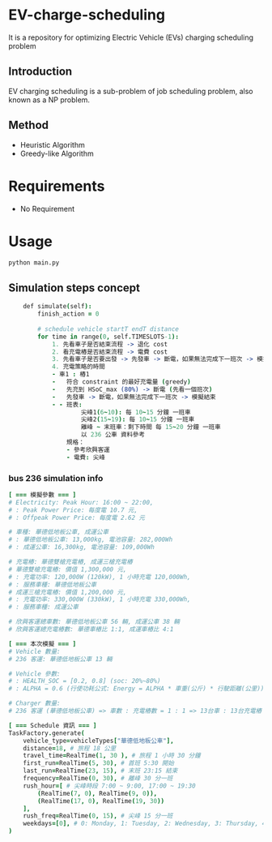 # EV-charge-scheduling
It is a repository for optimizing Electric Vehicle (EVs) charging scheduling problem
## Introduction
EV charging scheduling is a sub-problem of job scheduling problem, also known as a NP problem.
## Method
- Heuristic Algorithm
- Greedy-like Algorithm

# Requirements
- No Requirement

# Usage
```
python main.py
```

## Simulation steps concept
```coffee
    def simulate(self):
        finish_action = 0
        
        # schedule vehicle startT endT distance
        for time in range(0, self.TIMESLOTS-1):
            1. 先看車子是否結束流程 -> 退化 cost 
            2. 看充電樁是否結束流程 -> 電費 cost 
            3. 先看車子是否要出發 -> 先發車 -> 斷電，如果無法完成下一班次 -> 模擬結束 
            4. 充電策略的時間 
            - 車1 : 樁1
            -   符合 constraint 的最好充電量 (greedy)
            -   先充到 HSoC_max (80%) -> 斷電 (先看一個班次)
            -   先發車 -> 斷電，如果無法完成下一班次 -> 模擬結束
            - - 班表:
                    尖峰1(6~10): 每 10~15 分鐘 一班車
                    尖峰2(15~19): 每 10~15 分鐘 一班車
                    離峰 ~ 末班車：剩下時間 每 15~20 分鐘 一班車
                    以 236 公車 資料參考
                規格：
                - 參考欣興客運
                - 電費: 尖峰
```

### bus 236 simulation info
```coffee
[ === 模擬參數 === ]
# Electricity: Peak Hour: 16:00 ~ 22:00, 
# : Peak Power Price: 每度電 10.7 元,
# : Offpeak Power Price: 每度電 2.62 元

# 車種: 華德低地板公車, 成運公車
# : 華德低地板公車: 13,000kg, 電池容量: 282,000Wh
# : 成運公車: 16,300kg, 電池容量: 109,000Wh

# 充電樁: 華德雙槍充電樁, 成運三槍充電樁
# 華德雙槍充電樁: 價值 1,300,000 元, 
# : 充電功率: 120,000W (120kW), 1 小時充電 120,000Wh, 
# : 服務車種: 華德低地板公車
# 成運三槍充電樁: 價值 1,200,000 元,
# : 充電功率: 330,000W (330kW), 1 小時充電 330,000Wh,
# : 服務車種: 成運公車

# 欣興客運總車數: 華德低地板公車 56 輛, 成運公車 38 輛
# 欣興客運總充電樁數: 華德車樁比 1:1, 成運車樁比 4:1

[ === 本次模擬 === ]
# Vehicle 數量:
# 236 客運: 華德低地板公車 13 輛

# Vehicle 參數:
# : HEALTH_SOC = [0.2, 0.8] (soc: 20%~80%)
# : ALPHA = 0.6 (行使功耗公式: Energy = ALPHA * 車重(公斤) * 行駛距離(公里))

# Charger 數量:
# 236 客運 (華德低地板公車) => 車數 : 充電樁數 = 1 : 1 => 13台車 : 13台充電樁

[ === Schedule 資訊 === ]
TaskFactory.generate(
    vehicle_type=vehicleTypes["華德低地板公車"], 
    distance=18, # 旅程 18 公里
    travel_time=RealTime(1, 30 ), # 旅程 1 小時 30 分鐘
    first_run=RealTime(5, 30), # 首班 5:30 開始
    last_run=RealTime(23, 15), # 末班 23:15 結束
    frequency=RealTime(0, 30), # 離峰 30 分一班
    rush_hour=[ # 尖峰時段 7:00 ~ 9:00, 17:00 ~ 19:30
        (RealTime(7, 0), RealTime(9, 0)), 
        (RealTime(17, 0), RealTime(19, 30))
    ],
    rush_freq=RealTime(0, 15), # 尖峰 15 分一班
    weekdays=[0], # 0: Monday, 1: Tuesday, 2: Wednesday, 3: Thursday, 4: Friday, 5: Saturday, 6: Sunday
)
```
